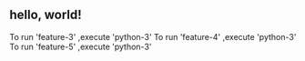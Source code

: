 ## hello, world!
To run 'feature-3' ,execute 'python-3'
To run 'feature-4' ,execute 'python-3'
To run 'feature-5' ,execute 'python-3'